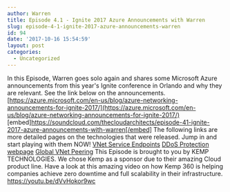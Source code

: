 ```yaml
---
author: Warren
title: Episode 4.1 - Ignite 2017 Azure Announcements with Warren
slug: episode-4-1-ignite-2017-azure-announcements-warren
id: 94
date: '2017-10-16 15:54:59'
layout: post
categories:
  - Uncategorized
---
```


In this Episode, Warren goes solo again and shares some Microsoft Azure announcements from this year's Ignite conference in Orlando and why they are relevant. See the link below on the announcements. [https://azure.microsoft.com/en-us/blog/azure-networking-announcements-for-ignite-2017/](https://azure.microsoft.com/en-us/blog/azure-networking-announcements-for-ignite-2017/) [embed]https://soundcloud.com/thecloudarchitects/episode-41-ignite-2017-azure-announcements-with-warren[/embed] The following links are more detailed pages on the technologies that were released. Jump in and start playing with them NOW! [VNet Service Endpoints](https://docs.microsoft.com/azure/virtual-network/virtual-network-service-endpoints-overview) [DDoS Protection webpage](http://aka.ms/azureddos) [Global VNet Peering](http://aka.ms/globalvnetpeering) This Episode is brought to you by KEMP TECHNOLOGIES. We chose Kemp as a sponsor due to their amazing Cloud product line. Have a look at this amazing video on how Kemp 360 is helping companies achieve zero downtime and full scalability in their infrastructure. https://youtu.be/dVvHokor9wc